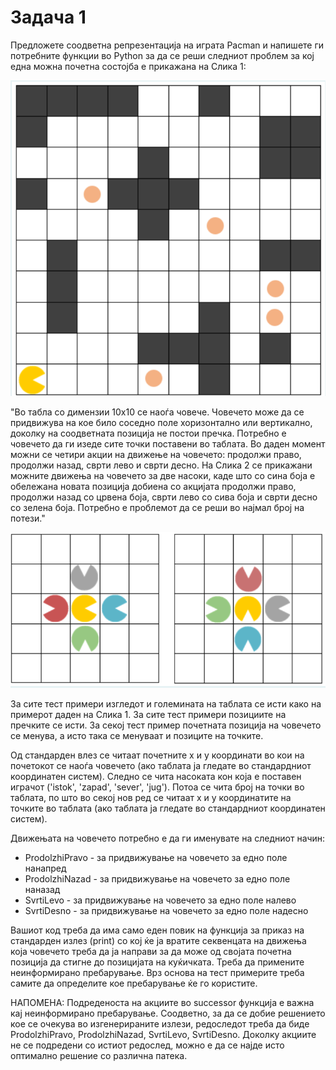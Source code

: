 # Задача 1
Предложете соодветна репрезентација на играта Pacman и напишете ги потребните функции во Python за да се реши следниот проблем за кој една можна почетна состојба е прикажана на Слика 1:

![img.png](img.png)


"Во табла со димензии 10x10 се наоѓа човече. Човечето може да се придвижува на кое било соседно поле хоризонтално или вертикално, доколку на соодветната позиција не постои пречка. Потребно е човечето да ги изеде сите точки поставени во таблата. Во даден момент можни се четири акции на движење на човечето: продолжи право, продолжи назад, сврти лево и сврти десно. На Слика 2 се прикажани можните движења на човечето за две насоки, каде што со сина боја е обележана новата позиција добиена со акцијата продолжи право, продолжи назад со црвена боја, сврти лево со сива боја и сврти десно со зелена боја. Потребно е проблемот да се реши во најмал број на потези."


![img_1.png](img_1.png)



За сите тест примери изгледот и големината на таблата се исти како на примерот даден на Слика 1. За сите тест примери позициите на пречките се исти. За секој тест пример почетната позиција на човечето се менува, а исто така се менуваат и позиците на точките.



Од стандарден влез се читаат почетните x и y координати во кои на почетокот се наоѓа човечето (ако таблата ја гледате во стандардниот координатен систем). Следно се чита насоката кон која е поставен играчот ('istok', 'zapad', 'sever', 'jug'). Потоа се чита број на точки во таблата, по што во секој нов ред се читаат x и y координатите на точките во таблата (ако таблата ја гледате во стандардниот координатен систем).



Движењата на човечето потребно е да ги именувате на следниот начин:

- ProdolzhiPravo - за придвижување на човечето за едно поле нанапред
- ProdolzhiNazad - за придвижување на човечето за едно поле наназад
- SvrtiLevo - за придвижување на човечето за едно поле налево
- SvrtiDesno - за придвижување на човечето за едно поле надесно


Вашиот код треба да има само еден повик на функција за приказ на стандарден излез (print) со кој ќе ја вратите секвенцата на движења која човечето треба да ја направи за да може од својата почетна позиција да стигне до позицијата на куќичката. Треба да примените неинформирано пребарување. Врз основа на тест примерите треба самите да определите кое пребарување ќе го користите.



НАПОМЕНА: Подреденоста на акциите во successor функција е важна кај неинформирано пребарување. Соодветно, за да се добие решението кое се очекува во изгенерираните излези, редоследот треба да биде ProdolzhiPravo, ProdolzhiNazad, SvrtiLevo, SvrtiDesno. Доколку акциите не се подредени со истиот редослед, можно е да се најде исто оптимално решение со различна патека.

